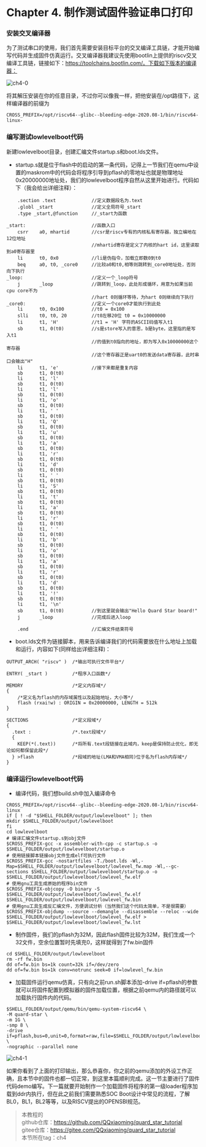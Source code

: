 # Chapter 4. 制作测试固件验证串口打印

### 安装交叉编译器

为了测试串口的使用，我们首先需要安装目标平台的交叉编译工具链，才能开始编写代码并生成固件仿真运行。交叉编译器我建议先使用bootlin上提供的riscv交叉编译工具链，链接如下：https://toolchains.bootlin.com/。下载如下版本的编译器：

![ch4-0](./img/ch4-0.png)

将其解压安装在你的任意目录，不过你可以像我一样，把他安装在/opt路径下，这样编译器的前缀为

```shell
CROSS_PREFIX=/opt/riscv64--glibc--bleeding-edge-2020.08-1/bin/riscv64-linux-
```

### 编写测试lowlevelboot代码

新建lowlevelboot目录，创建汇编文件startup.s和boot.lds文件。

- startup.s就是位于flash中的启动的第一条代码，记得上一节我们在qemu中设置的maskrom中的代码会将程序引导到pflash的零地址也就是物理地址0x20000000地址处，我们的lowlevelboot程序自然从这里开始进行。代码如下（我会给出详细注释）：

```assembly
	.section .text             //定义数据段名为.text
	.globl _start              //定义全局符号_start
	.type _start,@function     //_start为函数

_start:                        //函数入口
    csrr    a0, mhartid        //csr是riscv专有的内核私有寄存器，独立编地在12位地址
                               //mhartid寄存是定义了内核的hart id，这里读取到a0寄存器里
    li		t0,	0x0            //li是伪指令，加载立即数0到t0
	beq		a0, t0, _core0     //比较a0和t0,相等则跳转到_core0地址处，否则向下执行
_loop:                         //定义一个_loop符号
	j		_loop              //跳转到_loop，此处形成循环，用意为如果当前cpu core不为
                               //hart 0则循环等待，为hart 0则继续向下执行
_core0:                        //定义一个core0才能执行到此处
	li		t0,	0x100          //t0 = 0x100
	slli	t0,	t0, 20         //t0左移20位 t0 = 0x10000000
	li		t1,	'H'            //t1 = 'H' 字符的ASCII码值写入t1
	sb		t1, 0(t0)          //s是store写入的意思，b是byte，这里指的是写入t1
                               //的值到t0指向的地址，即为写入0x10000000这个寄存器
                               //这个寄存器正是uart0的发送data寄存器，此时串口会输出"H"
	li		t1,	'e'            //接下来都是重复内容
	sb		t1, 0(t0)
	li		t1,	'l'
	sb		t1, 0(t0)
	li		t1,	'l'
	sb		t1, 0(t0)
	li		t1,	'o'
	sb		t1, 0(t0)
	li		t1,	' '
	sb		t1, 0(t0)
	li		t1,	'Q'
	sb		t1, 0(t0)
	li		t1,	'u'
	sb		t1, 0(t0)
	li		t1,	'a'
	sb		t1, 0(t0)
	li		t1,	'r'
	sb		t1, 0(t0)
	li		t1,	'd'
	sb		t1, 0(t0)
	li		t1,	' '
	sb		t1, 0(t0)
	li		t1,	'S'
	sb		t1, 0(t0)
	li		t1,	't'
	sb		t1, 0(t0)
	li		t1,	'a'
	sb		t1, 0(t0)
	li		t1,	'r'
	sb		t1, 0(t0)
	li		t1,	' '
	sb		t1, 0(t0)
	li		t1,	'b'
	sb		t1, 0(t0)
	li		t1,	'o'
	sb		t1, 0(t0)
	li		t1,	'a'
	sb		t1, 0(t0)
	li		t1,	'r'
	sb		t1, 0(t0)
	li		t1,	'd'
	sb		t1, 0(t0)
	li		t1,	'!'
	sb		t1, 0(t0)
	li		t1,	'\n'
	sb		t1, 0(t0)          //到这里就会输出"Hello Quard Star board!"  
	j		_loop              //完成后进入loop

    .end                       //汇编文件结束符号
```

- boot.lds文件为链接脚本，用来告诉编译我们的代码需要放在什么地址上加载和运行，内容如下(同样给出详细注释)：

```
OUTPUT_ARCH( "riscv" )  /*输出可执行文件平台*/

ENTRY( _start )         /*程序入口函数*/

MEMORY                  /*定义内存域*/
{ 
    /*定义名为flash的内存域属性以及起始地址，大小等*/
	flash (rxai!w) : ORIGIN = 0x20000000, LENGTH = 512k 
}

SECTIONS                /*定义段域*/
{
  .text :               /*.text段域*/
  {
    KEEP(*(.text))      /*将所有.text段链接在此域内，keep是保持防止优化，即无论如何都保留此段*/
  } >flash              /*段域的地址(LMA和VMA相同)位于名为flash内存域*/
}
```

### 编译运行lowlevelboot代码

- 编译代码，我们想build.sh中加入编译命令

```shell
CROSS_PREFIX=/opt/riscv64--glibc--bleeding-edge-2020.08-1/bin/riscv64-linux
if [ ! -d "$SHELL_FOLDER/output/lowlevelboot" ]; then  
mkdir $SHELL_FOLDER/output/lowlevelboot
fi  
cd lowlevelboot
# 编译汇编文件startup.s到obj文件
$CROSS_PREFIX-gcc -x assembler-with-cpp -c startup.s -o $SHELL_FOLDER/output/lowlevelboot/startup.o
# 使用链接脚本链接obj文件生成elf可执行文件
$CROSS_PREFIX-gcc -nostartfiles -T./boot.lds -Wl,-Map=$SHELL_FOLDER/output/lowlevelboot/lowlevel_fw.map -Wl,--gc-sections $SHELL_FOLDER/output/lowlevelboot/startup.o -o $SHELL_FOLDER/output/lowlevelboot/lowlevel_fw.elf
# 使用gnu工具生成原始的程序bin文件
$CROSS_PREFIX-objcopy -O binary -S $SHELL_FOLDER/output/lowlevelboot/lowlevel_fw.elf $SHELL_FOLDER/output/lowlevelboot/lowlevel_fw.bin
# 使用gnu工具生成反汇编文件，方便调试分析（当然我们这个代码太简单，不是很需要）
$CROSS_PREFIX-objdump --source --demangle --disassemble --reloc --wide $SHELL_FOLDER/output/lowlevelboot/lowlevel_fw.elf > $SHELL_FOLDER/output/lowlevelboot/lowlevel_fw.lst
```

- 制作固件，我们的pflash为32M，因此flash固件比较为32M，我们生成一个32文件，空余位置暂时先填充0，这样就得到了fw.bin固件

```shell
cd $SHELL_FOLDER/output/lowlevelboot
rm -rf fw.bin
dd of=fw.bin bs=1k count=32k if=/dev/zero
dd of=fw.bin bs=1k conv=notrunc seek=0 if=lowlevel_fw.bin
```

- 加载固件运行qemu仿真，只有向之前run.sh脚本添加-drive if=pflash的参数就可以将固件配置到模拟器的固件加载位置，根据之前qemu内的路径就可以加载执行固件内的代码。

```shell
$SHELL_FOLDER/output/qemu/bin/qemu-system-riscv64 \
-M quard-star \
-m 1G \
-smp 8 \
-drive if=pflash,bus=0,unit=0,format=raw,file=$SHELL_FOLDER/output/lowlevelboot/fw.bin \
-nographic --parallel none
```

![ch4-1](./img/ch4-1.png)

如果你看到了上面的打印输出，那么恭喜你，你之前的qemu添加的外设工作正确，且本节中的固件也都一切正常，到这里本篇顺利完成。这一节主要进行了固件代码demo编写。下一篇就要开始制作一个加载固件将程序的第一级loader程序加载到ddr内执行，但在此之前我们需要熟悉SOC Boot设计中常见的流程，了解BL0，BL1，BL2等等，以及RISCV提出的OPENSBI规范。

> 本教程的<br>github仓库：https://github.com/QQxiaoming/quard_star_tutorial<br>gitee仓库：https://gitee.com/QQxiaoming/quard_star_tutorial<br>本节所在tag：ch4